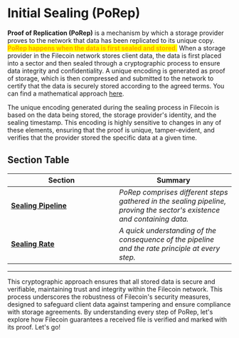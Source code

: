 # Initial Sealing (PoRep)

**Proof of Replication (PoRep)** is a mechanism by which a storage provider proves to the network that data has been replicated to its unique copy. <mark style="color:orange;">**PoRep happens when the data is first sealed and stored**</mark><mark style="color:orange;">.</mark> When a storage provider in the Filecoin network stores client data, the data is first placed into a sector and then sealed through a cryptographic process to ensure data integrity and confidentiality. A unique encoding is generated as proof of storage, which is then compressed and submitted to the network to certify that the data is securely stored according to the agreed terms. You can find a mathematical approach [here](https://filecoin.io/proof-of-replication.pdf).

The unique encoding generated during the sealing process in Filecoin is based on the data being stored, the storage provider's identity, and the sealing timestamp. This encoding is highly sensitive to changes in any of these elements, ensuring that the proof is unique, tamper-evident, and verifies that the provider stored the specific data at a given time.

## Section Table

<table><thead><tr><th width="227">Section</th><th>Summary</th></tr></thead><tbody><tr><td><a href="sealing-pipeline/"><strong>Sealing Pipeline</strong></a></td><td><em>PoRep comprises different steps gathered in the sealing pipeline, proving the sector's existence and containing data.</em></td></tr><tr><td><a href="sealing-rate.md"><strong>Sealing Rate</strong></a></td><td><em>A quick understanding of the consequence of the pipeline and the rate principle at every step.</em></td></tr></tbody></table>

***

This cryptographic approach ensures that all stored data is secure and verifiable, maintaining trust and integrity within the Filecoin network. This process underscores the robustness of Filecoin's security measures, designed to safeguard client data against tampering and ensure compliance with storage agreements. By understanding every step of PoRep, let's explore how Filecoin guarantees a received file is verified and marked with its proof. Let's go!
